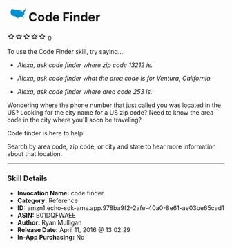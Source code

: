 # &nbsp;<img src="skill_icon" alt="Code Finder icon" width="36"> Code Finder
![0 stars](../../images/ic_star_border_black_18dp_1x.png)![0 stars](../../images/ic_star_border_black_18dp_1x.png)![0 stars](../../images/ic_star_border_black_18dp_1x.png)![0 stars](../../images/ic_star_border_black_18dp_1x.png)![0 stars](../../images/ic_star_border_black_18dp_1x.png) 0

To use the Code Finder skill, try saying...

* *Alexa, ask code finder where zip code 13212 is.*

* *Alexa, ask code finder what the area code is for Ventura, California.*

* *Alexa, ask code finder where area code 253 is.*

Wondering where the phone number that just called you was located in the US? Looking for the city name for a US zip code? Need to know the area code in the city where you'll soon be traveling?

Code finder is here to help!

Search by area code, zip code, or city and state to hear more information about that location.

***

### Skill Details

* **Invocation Name:** code finder
* **Category:** Reference
* **ID:** amzn1.echo-sdk-ams.app.978ba9f2-2afe-40a0-8e61-ae03be65cad1
* **ASIN:** B01DQFWAEE
* **Author:** Ryan Mulligan
* **Release Date:** April 11, 2016 @ 13:02:29
* **In-App Purchasing:** No
